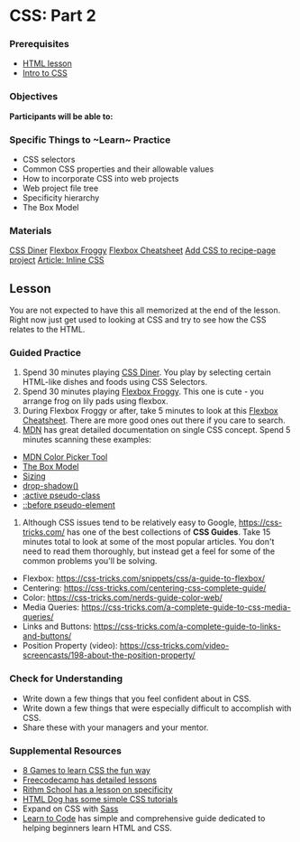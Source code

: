 # CSS: Part 2

### Prerequisites

- [HTML lesson](/web/html.md)
- [Intro to CSS](./css.md)

### Objectives

**Participants will be able to:**

### Specific Things to ~Learn~ Practice

- CSS selectors
- Common CSS properties and their allowable values
- How to incorporate CSS into web projects
- Web project file tree
- Specificity hierarchy
- The Box Model

### Materials

[CSS Diner](https://flukeout.github.io/)
[Flexbox Froggy](https://flexboxfroggy.com/)
[Flexbox Cheatsheet](https://flexbox.malven.co/)
[Add CSS to recipe-page project](../projects/recipe-page/phase-2-css-prompt.md)
[Article: Inline CSS](https://www.codecademy.com/articles/html-inline-styles)

## Lesson

You are not expected to have this all memorized at the end of the lesson. Right now just get used to looking at CSS and try to see how the CSS relates to the HTML.

### Guided Practice

1. Spend 30 minutes playing [CSS Diner](https://flukeout.github.io/). You play by selecting certain HTML-like dishes and foods using CSS Selectors.
1. Spend 30 minutes playing [Flexbox Froggy](https://flexboxfroggy.com/). This one is cute - you arrange frog on lily pads using flexbox.
1. During Flexbox Froggy or after, take 5 minutes to look at this [Flexbox Cheatsheet](https://flexbox.malven.co/). There are more good ones out there if you care to search.
1. [MDN](https://developer.mozilla.org/en-US/docs/Web/CSS) has great detailed documentation on single CSS concept. Spend 5 minutes scanning these examples:

- [MDN Color Picker Tool](https://developer.mozilla.org/en-US/docs/Web/CSS/CSS_Colors/Color_picker_tool)
- [The Box Model](https://developer.mozilla.org/en-US/docs/Learn/CSS/Building_blocks/The_box_model)
- [Sizing](https://developer.mozilla.org/en-US/docs/Learn/CSS/Building_blocks/Sizing_items_in_CSS)
- [drop-shadow()](https://developer.mozilla.org/en-US/docs/Web/CSS/filter-function/drop-shadow)
- [:active pseudo-class](https://developer.mozilla.org/en-US/docs/Web/CSS/:active)
- [::before pseudo-element](https://developer.mozilla.org/en-US/docs/Web/CSS/::before)

1. Although CSS issues tend to be relatively easy to Google, https://css-tricks.com/ has one of the best collections of **CSS Guides**. Take 15 minutes total to look at some of the most popular articles. You don't need to read them thoroughly, but instead get a feel for some of the common problems you'll be solving.

- Flexbox: https://css-tricks.com/snippets/css/a-guide-to-flexbox/
- Centering: https://css-tricks.com/centering-css-complete-guide/
- Color: https://css-tricks.com/nerds-guide-color-web/
- Media Queries: https://css-tricks.com/a-complete-guide-to-css-media-queries/
- Links and Buttons: https://css-tricks.com/a-complete-guide-to-links-and-buttons/
- Position Property (video): https://css-tricks.com/video-screencasts/198-about-the-position-property/

### Check for Understanding

- Write down a few things that you feel confident about in CSS.
- Write down a few things that were especially difficult to accomplish with CSS.
- Share these with your managers and your mentor.

### Supplemental Resources

- [8 Games to learn CSS the fun way](https://dev.to/devmount/8-games-to-learn-css-the-fun-way-4e0f)
- [Freecodecamp has detailed lessons](https://learn.freecodecamp.org/responsive-web-design/basic-css/)
- [Rithm School has a lesson on specificity](https://www.rithmschool.com/courses/html-css-fundamentals/specificity)
- [HTML Dog has some simple CSS tutorials](http://www.htmldog.com/guides/css/)
- Expand on CSS with [Sass](../electives/sass.md)
- [Learn to Code](https://learn.shayhowe.com/html-css/) has simple and comprehensive guide dedicated to helping beginners learn HTML and CSS.
